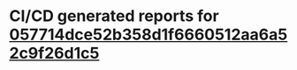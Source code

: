 # CI/CD generated reports for [057714dce52b358d1f6660512aa6a52c9f26d1c5](https://github.com/hydephp/develop/commit/057714dce52b358d1f6660512aa6a52c9f26d1c5)
